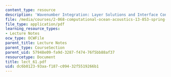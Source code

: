 ```yaml
---
content_type: resource
description: 'Wavenumber Integration: Layer Solutions and Interface Conditions'
file: /media/courses/2-068-computational-ocean-acoustics-13-853-spring-2003/dc6b012393aaf187c09432f5519266b1_lect_61.pdf
file_type: application/pdf
learning_resource_types:
- Lecture Notes
ocw_type: OCWFile
parent_title: Lecture Notes
parent_type: CourseSection
parent_uid: 57948e09-fa9d-3287-f474-76f5bb88af37
resourcetype: Document
title: lect_61.pdf
uid: dc6b0123-93aa-f187-c094-32f5519266b1
---
```

